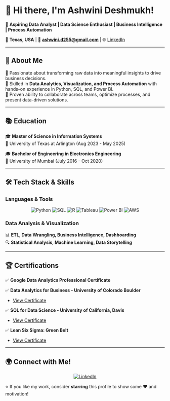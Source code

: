 # 👋 Hi there, I'm Ashwini Deshmukh!  
🎯 **Aspiring Data Analyst | Data Science Enthusiast | Business Intelligence | Process Automation**  

📍 **Texas, USA** | 📧 **ashwini.d255@gmail.com** | 🌐 [LinkedIn](https://www.linkedin.com/in/ashwini-deshmukh-49226618b/)  

---

## 🚀 About Me  
🔹 Passionate about transforming raw data into meaningful insights to drive business decisions.  
🔹 Skilled in **Data Analytics, Visualization, and Process Automation** with hands-on experience in Python, SQL, and Power BI.  
🔹 Proven ability to collaborate across teams, optimize processes, and present data-driven solutions.  

---

## 📚 Education  
🎓 **Master of Science in Information Systems**  
📍 University of Texas at Arlington (Aug 2023 - May 2025)  

🎓 **Bachelor of Engineering in Electronics Engineering**  
📍 University of Mumbai (July 2016 - Oct 2020)  

---

## 🛠️ Tech Stack & Skills  
### **Languages & Tools**  
<p align="center">
  <img src="https://img.shields.io/badge/Python-FFD43B?style=for-the-badge&logo=python&logoColor=blue" alt="Python">
  <img src="https://img.shields.io/badge/SQL-4479A1?style=for-the-badge&logo=postgresql&logoColor=white" alt="SQL">
  <img src="https://img.shields.io/badge/R-276DC3?style=for-the-badge&logo=r&logoColor=white" alt="R">
  <img src="https://img.shields.io/badge/Tableau-E97627?style=for-the-badge&logo=tableau&logoColor=white" alt="Tableau">
  <img src="https://img.shields.io/badge/Power%20BI-F2C811?style=for-the-badge&logo=powerbi&logoColor=black" alt="Power BI">
  <img src="https://img.shields.io/badge/AWS-232F3E?style=for-the-badge&logo=amazonaws&logoColor=white" alt="AWS">
</p>

### **Data Analysis & Visualization**  
📊 **ETL, Data Wrangling, Business Intelligence, Dashboarding**  
🔍 **Statistical Analysis, Machine Learning, Data Storytelling**  

---

## 🏆 Certifications  
✅ **Google Data Analytics Professional Certificate**  

✅ **Data Analytics for Business - University of Colorado Boulder**  
- [View Certificate](https://www.coursera.org/account/accomplishments/verify/W3XV39QXXJ4S)

✅ **SQL for Data Science - University of California, Davis**  
- [View Certificate](https://www.coursera.org/account/accomplishments/verify/AFP7PE4N6XMW)

✅ **Lean Six Sigma: Green Belt**  
- [View Certificate](https://www.linkedin.com/learning/certificates/c73843e1dc29bd69baa829a7953ca66895bdca59e5bd5d699e5331715e48a0c0?trk=share_certificate)  

---

## 🌍 Connect with Me!  
<p align="center">
  <a href="https://www.linkedin.com/in/ashwini-deshmukh-49226618b/"><img src="https://img.shields.io/badge/LinkedIn-0A66C2?style=for-the-badge&logo=linkedin&logoColor=white" alt="LinkedIn"></a>
</p>

⭐ If you like my work, consider **starring** this profile to show some ❤️ and motivation!
